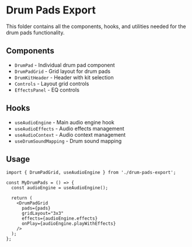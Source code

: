 
# Drum Pads Export

This folder contains all the components, hooks, and utilities needed for the drum pads functionality.

## Components
- `DrumPad` - Individual drum pad component
- `DrumPadGrid` - Grid layout for drum pads
- `DrumKitHeader` - Header with kit selection
- `Controls` - Layout grid controls
- `EffectsPanel` - EQ controls

## Hooks
- `useAudioEngine` - Main audio engine hook
- `useAudioEffects` - Audio effects management
- `useAudioContext` - Audio context management
- `useDrumSoundMapping` - Drum sound mapping

## Usage
```tsx
import { DrumPadGrid, useAudioEngine } from './drum-pads-export';

const MyDrumPads = () => {
  const audioEngine = useAudioEngine();
  
  return (
    <DrumPadGrid 
      pads={pads}
      gridLayout="3x3"
      effects={audioEngine.effects}
      onPlay={audioEngine.playWithEffects}
    />
  );
};
```
